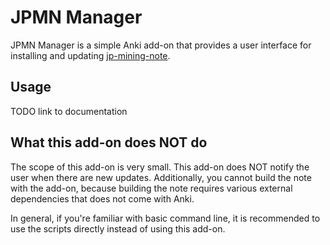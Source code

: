 # JPMN Manager

JPMN Manager is a simple Anki add-on that provides a user interface for installing and updating
[jp-mining-note](https://github.com/Aquafina-water-bottle/jp-mining-note/).

## Usage
TODO link to documentation

## What this add-on does NOT do
The scope of this add-on is very small.
This add-on does NOT notify the user when there are new updates.
Additionally, you cannot build the note with the add-on, because
building the note requires various external dependencies that does not come
with Anki.

In general, if you're familiar with basic command line,
it is recommended to use the scripts directly instead of using this add-on.
